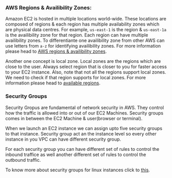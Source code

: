 ### AWS Regions & Availibility Zones: 

Amazon EC2 is hosted in multiple locations world-wide. These locations are composed of regions & each region has multiple availability zones which are physical data centres. For example, `us-east-1` is the region & `us-east-1a` is the availibility zone for that region. Each region can have multiple availibility zones. To differentiante one availibility zone from other AWS can use letters from `a-z` for identifying availibility zones. For more information please head to [AWS regions & availibility zones](https://docs.aws.amazon.com/AWSEC2/latest/UserGuide/using-regions-availability-zones.html).

Another one concept is local zone. Local zones are the regions which are close to the user. Always select region that is closer to you for faster access to your EC2 instance. Also, note that not all the regions support local zones. We need to check if that region supports for local zones. For more information please head to [available regions](https://docs.aws.amazon.com/AWSEC2/latest/UserGuide/using-regions-availability-zones.html#concepts-available-regions).

### Security Groups
Security Gropus are fundamental of network security in AWS. They control how the traffic is allowed into or out of our EC2 Machines. Security groups comes in between the EC2 Machine & user(browser or terminal). 

When we launch an EC2 instance we can assign upto five security groups to that instance. Security group act an the instance level so every other instance in you VPC can have different security group. 

For each security group you can have different set of rules to control the inbound traffice as well another different set of rules to control the outbound traffic. 

To know more about security groups for linux instances click to [this](https://docs.aws.amazon.com/AWSEC2/latest/UserGuide/ec2-security-groups.html).







